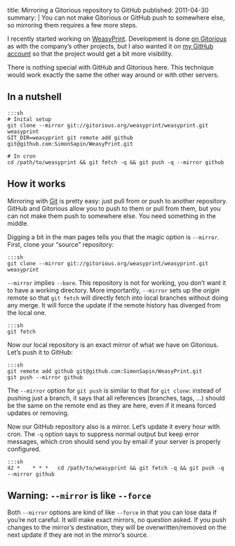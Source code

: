 title: Mirroring a Gitorious repository to GitHub
published: 2011-04-30
summary: |
    You can not make Gitorious or GitHub push to somewhere else, so mirroring
    them requires a few more steps.

I recently started working on [WeasyPrint](http://weasyprint.org/). Development
is done [on Gitorious](https://gitorious.org/+kozea/weasyprint/weasyprint)
as with the company’s other projects, but I also wanted it on
[my GitHub account](https://github.com/SimonSapin/) so that the project would
get a bit more visibility.

There is nothing special with GitHub and Gitorious here. This technique would
work exactly the same the other way around or with other servers.

In a nutshell
-------------

    :::sh
    # Inital setup
    git clone --mirror git://gitorious.org/weasyprint/weasyprint.git weasyprint
    GIT_DIR=weasyprint git remote add github git@github.com:SimonSapin/WeasyPrint.git
    
    # In cron
    cd /path/to/weasyprint && git fetch -q && git push -q --mirror github

How it works
------------

Mirroring with [Git](https://git-scm.com/) is pretty easy: just pull from or
push to another repository. GitHub and Gitorious allow you to push
to them or pull from them, but you can not make them push to somewhere else.
You need something in the middle.

Digging a bit in the man pages tells you that the magic option is
``--mirror``. First, clone your “source” repository:

    :::sh
    git clone --mirror git://gitorious.org/weasyprint/weasyprint.git weasyprint

``--mirror`` implies ``--bare``. This repository is not for working, you don’t
want it to have a working directory. More importantly,
``--mirror`` sets up the *origin* remote so that ``git fetch`` will directly
fetch into local branches without doing any merge. It will force the update
if the remote history has diverged from the local one.

    :::sh
    git fetch

Now our local repository is an exact mirror of what we have on Gitorious.
Let’s push it to GitHub:

    :::sh
    git remote add github git@github.com:SimonSapin/WeasyPrint.git
    git push --mirror github

The ``--mirror`` option for ``git push`` is similar to that for ``git clone``:
instead of pushing just a branch, it says that all references (branches,
tags, …) should be the same on the remote end as they are here, even if it
means forced updates or removing.

Now our GitHub repository also is a mirror. Let’s update it every hour with
cron. The ``-q`` option says to suppress normal output but keep error messages,
which cron should send you by email if your server is properly configured.

    :::sh
    42 *    * * *   cd /path/to/weasyprint && git fetch -q && git push -q --mirror github

Warning: ``--mirror`` is like ``--force``
-----------------------------------------

Both ``--mirror`` options are kind of like ``--force`` in that you can
lose data if you’re not careful. It will make exact mirrors, no question asked.
If you push changes to the mirror’s destination, they will be
overwritten/removed on the next update if they are not in the mirror’s source.


